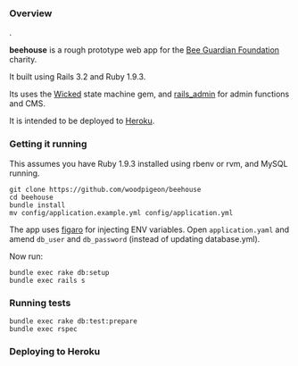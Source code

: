 
### Overview

. 

**beehouse** is a rough prototype web app for the [Bee Guardian Foundation](http://www.beeguardianfoundation.org) charity.

It built using Rails 3.2 and Ruby 1.9.3. 

Its uses the [Wicked](https://github.com/schneems/wicked) state machine gem, and [rails_admin](https://github.com/sferik/rails_admin) for admin functions and CMS.

It is intended to be deployed to [Heroku](http://www.heroku.com).

### Getting it running

This assumes you have Ruby 1.9.3 installed using rbenv or rvm, and MySQL running.

```
git clone https://github.com/woodpigeon/beehouse
cd beehouse
bundle install
mv config/application.example.yml config/application.yml 
```

The app uses [figaro](https://github.com/laserlemon/figaro) for injecting ENV variables. Open
```application.yaml``` and amend ```db_user``` and ```db_password``` (instead of updating database.yml).

Now run:

```
bundle exec rake db:setup
bundle exec rails s
```

### Running tests

```
bundle exec rake db:test:prepare
bundle exec rspec
```

### Deploying to Heroku



